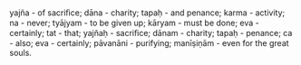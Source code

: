 yajña - of sacriﬁce; dāna - charity; tapaḥ - and penance; karma - activity; na - never; tyājyam - to be given up; kāryam - must be done; eva - certainly; tat - that; yajñaḥ - sacriﬁce; dānam - charity; tapaḥ - penance; ca - also; eva - certainly; pāvanāni - purifying; manīṣiṇām - even for the great souls.